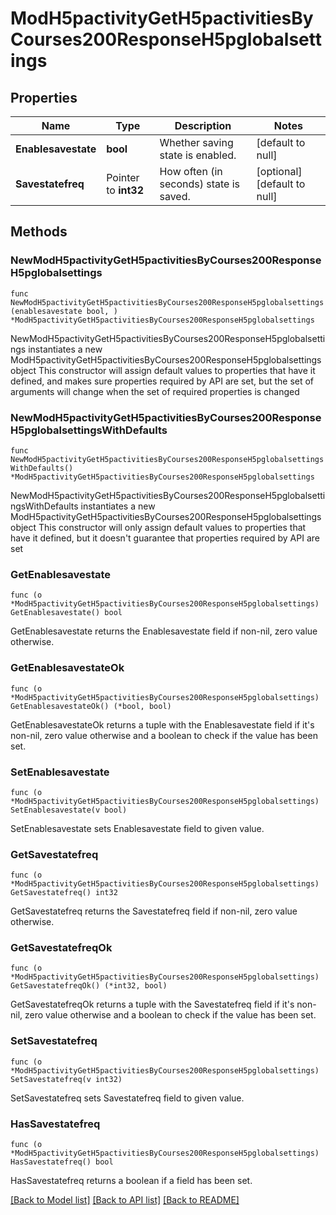# ModH5pactivityGetH5pactivitiesByCourses200ResponseH5pglobalsettings

## Properties

Name | Type | Description | Notes
------------ | ------------- | ------------- | -------------
**Enablesavestate** | **bool** | Whether saving state is enabled. | [default to null]
**Savestatefreq** | Pointer to **int32** | How often (in seconds) state is saved. | [optional] [default to null]

## Methods

### NewModH5pactivityGetH5pactivitiesByCourses200ResponseH5pglobalsettings

`func NewModH5pactivityGetH5pactivitiesByCourses200ResponseH5pglobalsettings(enablesavestate bool, ) *ModH5pactivityGetH5pactivitiesByCourses200ResponseH5pglobalsettings`

NewModH5pactivityGetH5pactivitiesByCourses200ResponseH5pglobalsettings instantiates a new ModH5pactivityGetH5pactivitiesByCourses200ResponseH5pglobalsettings object
This constructor will assign default values to properties that have it defined,
and makes sure properties required by API are set, but the set of arguments
will change when the set of required properties is changed

### NewModH5pactivityGetH5pactivitiesByCourses200ResponseH5pglobalsettingsWithDefaults

`func NewModH5pactivityGetH5pactivitiesByCourses200ResponseH5pglobalsettingsWithDefaults() *ModH5pactivityGetH5pactivitiesByCourses200ResponseH5pglobalsettings`

NewModH5pactivityGetH5pactivitiesByCourses200ResponseH5pglobalsettingsWithDefaults instantiates a new ModH5pactivityGetH5pactivitiesByCourses200ResponseH5pglobalsettings object
This constructor will only assign default values to properties that have it defined,
but it doesn't guarantee that properties required by API are set

### GetEnablesavestate

`func (o *ModH5pactivityGetH5pactivitiesByCourses200ResponseH5pglobalsettings) GetEnablesavestate() bool`

GetEnablesavestate returns the Enablesavestate field if non-nil, zero value otherwise.

### GetEnablesavestateOk

`func (o *ModH5pactivityGetH5pactivitiesByCourses200ResponseH5pglobalsettings) GetEnablesavestateOk() (*bool, bool)`

GetEnablesavestateOk returns a tuple with the Enablesavestate field if it's non-nil, zero value otherwise
and a boolean to check if the value has been set.

### SetEnablesavestate

`func (o *ModH5pactivityGetH5pactivitiesByCourses200ResponseH5pglobalsettings) SetEnablesavestate(v bool)`

SetEnablesavestate sets Enablesavestate field to given value.


### GetSavestatefreq

`func (o *ModH5pactivityGetH5pactivitiesByCourses200ResponseH5pglobalsettings) GetSavestatefreq() int32`

GetSavestatefreq returns the Savestatefreq field if non-nil, zero value otherwise.

### GetSavestatefreqOk

`func (o *ModH5pactivityGetH5pactivitiesByCourses200ResponseH5pglobalsettings) GetSavestatefreqOk() (*int32, bool)`

GetSavestatefreqOk returns a tuple with the Savestatefreq field if it's non-nil, zero value otherwise
and a boolean to check if the value has been set.

### SetSavestatefreq

`func (o *ModH5pactivityGetH5pactivitiesByCourses200ResponseH5pglobalsettings) SetSavestatefreq(v int32)`

SetSavestatefreq sets Savestatefreq field to given value.

### HasSavestatefreq

`func (o *ModH5pactivityGetH5pactivitiesByCourses200ResponseH5pglobalsettings) HasSavestatefreq() bool`

HasSavestatefreq returns a boolean if a field has been set.


[[Back to Model list]](../README.md#documentation-for-models) [[Back to API list]](../README.md#documentation-for-api-endpoints) [[Back to README]](../README.md)


